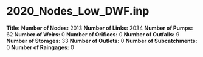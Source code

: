 # 2020_Nodes_Low_DWF.inp
**Title:** 
**Number of Nodes:** 2013
**Number of Links:** 2034
**Number of Pumps:** 62
**Number of Weirs:** 0
**Number of Orifices:** 0
**Number of Outfalls:** 9
**Number of Storages:** 33
**Number of Outlets:** 0
**Number of Subcatchments:** 0
**Number of Raingages:** 0

